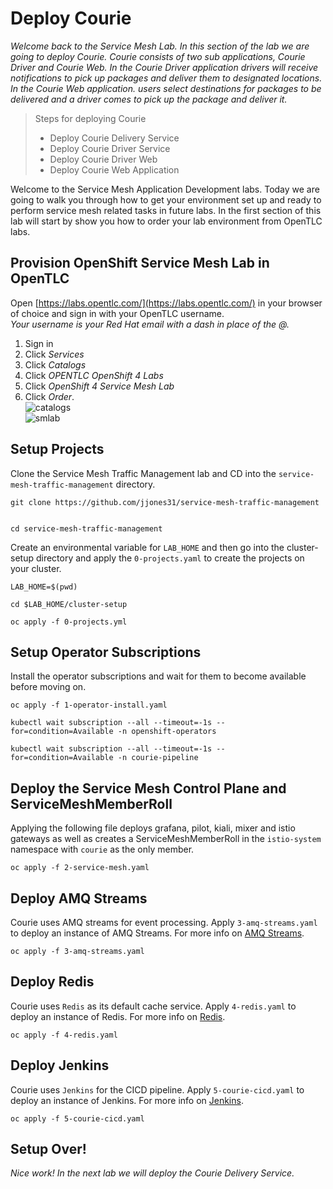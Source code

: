 # Deploy Courie 
_Welcome  back to the Service Mesh Lab. In this section of the lab we are going to deploy Courie. Courie consists of two sub applications, Courie Driver and Courie Web. In the Courie Driver application drivers will receive notifications to pick up packages and deliver them to designated locations. In the Courie Web application. users select destinations for packages to be delivered and a driver comes to pick up the package and deliver it._   

>Steps for deploying Courie
>- Deploy Courie Delivery Service
>- Deploy Courie Driver Service
>- Deploy Courie Driver Web
>- Deploy Courie Web Application


Welcome to the Service Mesh Application Development labs. Today we are going to walk you through how to get your environment set up and ready to perform service mesh related tasks in future labs. In the first section of this lab will start by show you how to order your lab environment from OpenTLC labs.

## Provision OpenShift Service Mesh Lab in OpenTLC
Open [https://labs.opentlc.com/](https://labs.opentlc.com/) in your browser of choice and sign in with your OpenTLC username.   
_Your username is your Red Hat email with a dash in place of the @._   
<!-- ![login](login.png) -->
1. Sign in
2. Click *Services*
3. Click *Catalogs*
4. Click *OPENTLC OpenShift 4 Labs*
5. Click *OpenShift 4 Service Mesh Lab*
6. Click *Order*.   
![catalogs](catalogs.png)   
![smlab](smlab.png)

## Setup Projects
Clone the Service Mesh Traffic Management lab and CD into the `service-mesh-traffic-management` directory.
```
git clone https://github.com/jjones31/service-mesh-traffic-management


cd service-mesh-traffic-management
```   
Create an environmental variable for `LAB_HOME` and then go into the cluster-setup directory and apply the `0-projects.yaml` to create the projects on your cluster.
```
LAB_HOME=$(pwd)

cd $LAB_HOME/cluster-setup

oc apply -f 0-projects.yml
```

## Setup Operator Subscriptions
Install the operator subscriptions and wait for them to become available before moving on.   
```
oc apply -f 1-operator-install.yaml

kubectl wait subscription --all --timeout=-1s --for=condition=Available -n openshift-operators

kubectl wait subscription --all --timeout=-1s --for=condition=Available -n courie-pipeline

```

## Deploy the Service Mesh Control Plane and ServiceMeshMemberRoll
Applying the following file deploys grafana, pilot, kiali, mixer and istio gateways as well as creates a ServiceMeshMemberRoll in the `istio-system` namespace with `courie` as the only member.
```
oc apply -f 2-service-mesh.yaml
```

## Deploy AMQ Streams
Courie uses AMQ streams for event processing. Apply `3-amq-streams.yaml` to deploy an instance of AMQ Streams. For more info on [AMQ Streams](https://developers.redhat.com/products/amq/overview).
```
oc apply -f 3-amq-streams.yaml
```

## Deploy Redis
Courie uses `Redis` as its default cache service. Apply `4-redis.yaml` to deploy an instance of Redis.  For more info on [Redis](https://www.redis.io/).
```
oc apply -f 4-redis.yaml
```

## Deploy Jenkins 
Courie uses `Jenkins` for the CICD pipeline. Apply `5-courie-cicd.yaml` to deploy an instance of Jenkins. For more info on [Jenkins](https://www.jenkins.io/).
```
oc apply -f 5-courie-cicd.yaml
```

## Setup Over!
_Nice work! In the next lab we will deploy the Courie Delivery Service._